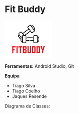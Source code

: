 # Fit Buddy

<img src="https://github.com/jaques214/fit-buddy/blob/master/app/src/main/res/drawable/logo_cmu.PNG"  width="150" height="auto">

**Ferramentas:**
Android Studio, Git

**Equipa**

- Tiago Silva
- Tiago Coelho
- Jaques Resende

Diagrama de Classes:




